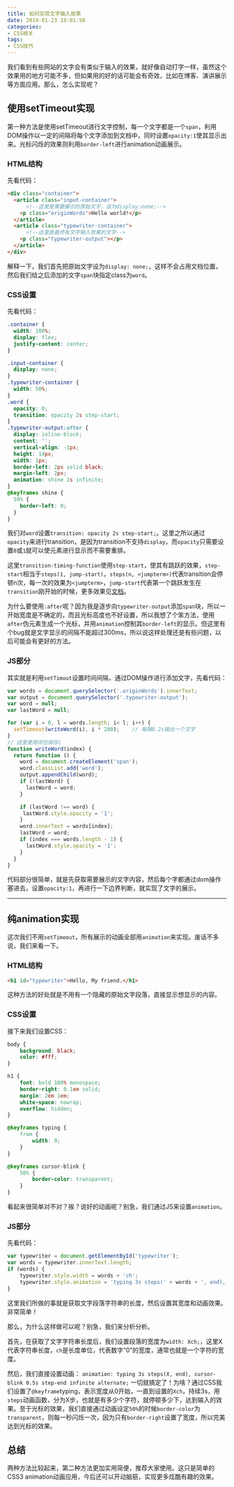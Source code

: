 ```yaml
---
title: 如何实现文字输入效果
date: 2019-01-23 19:01:58
categories:
- CSS相关
tags:
- CSS技巧
---
```


我们看到有些网站的文字会有类似于输入的效果，就好像自动打字一样，虽然这个效果用的地方可能不多，但如果用的好的话可能会有奇效，比如在博客、演讲展示等方面应用。那么，怎么实现呢？

<!--more-->

## 使用setTimeout实现

第一种方法是使用setTimeout进行文字控制，每一个文字都是一个`span`，利用DOM操作以一定的间隔将每个文字添加到文档中，同时设置`opacity:1`使其显示出来。光标闪烁的效果则利用`border-left`进行animation动画展示。

### HTML结构

先看代码：

```html
<div class="container">
  <article class="input-container">
      <!--这里是需要展示的原始文字，设为display:none;-->
    <p class="originWords">Hello world!</p>
  </article>
  <article class="typewriter-container">
      <!--这里是最终有文字输入效果的文字-->
    <p class="typewriter-output"></p>
  </article>
</div>
```

解释一下，我们首先把原始文字设为`display: none;`，这样不会占用文档位置，然后我们给之后添加的文字`span`块指定class为`word`。

### CSS设置

先看代码：

```css
.container {
  width: 100%;
  display: flex;
  justify-content: center;
}

.input-container {
  display: none;
}
.typewriter-container {
  width: 50%;
}
.word {
  opacity: 0;
  transition: opacity 2s step-start;
}
.typewriter-output:after {
  display: inline-block;
  content: '';
  vertical-align: -1px;
  height: 14px;
  width: 1px;
  border-left: 2px solid black;
  margin-left: 2px;
  animation: shine 1s infinite;
}
@keyframes shine {
  50% {
    border-left: 0;
  }
}
```

我们对`word`设置`transition: opacity 2s step-start;`。这里之所以通过`opacity`来进行transition，是因为transition不支持`display`，而`opacity`只需要设置`0`或`1`就可以使元素进行显示而不需要重排。

这里`transition-timing-function`使用`step-start`，使其有跳跃的效果，`step-start`相当于`steps(1, jump-start)`，`steps(n, <jumpterm>)`代表transition会停顿n次，每一次的效果为`<jumpterm>`，`jump-start`代表第一个跳跃发生在`transition`刚开始的时候，更多效果见[文档](https://developer.mozilla.org/en-US/docs/Web/CSS/transition-timing-function)。

为什么要使用`:after`呢？因为我是逐步向`typewriter-output`添加`span`块，所以一开始宽度是不确定的，而且光标高度也不好设置，所以我想了个笨方法，使用`after`伪元素生成一个光标，并用`animation`控制其`border-left`的显示。但这里有个bug就是文字显示的间隔不能超过300ms，所以说这样处理还是有些问题，以后可能会有更好的方法。

### JS部分

其实就是利用`setTimout`设置时间间隔，通过DOM操作进行添加文字，先看代码：

```javascript
var words = document.querySelector('.originWords').innerText;
var output = document.querySelector('.typewriter-output');
var word = null;
var lastWord = null;

for (var i = 0, l = words.length; i< l; i++) {
  setTimeout(writeWord(i), i * 200);	// 每隔0.2s输出一个文字
}
// 这里使用闭包保存i
function writeWord(index) {
  return function () {
    word = document.createElement('span');
    word.classList.add('word');
    output.appendChild(word);
    if (!lastWord) {
      lastWord = word;
    }

    if (lastWord !== word) {
     lastWord.style.opacity = '1'; 
    }
    word.innerText = words[index];
    lastWord = word;
    if (index === words.length - 1) {
      lastWord.style.opacity = '1';
    }
  }
}
```

代码部分很简单，就是先获取需要展示的文字内容，然后每个字都通过dom操作塞进去，设置`opacity:1`，再进行一下边界判断，就实现了文字的展示。

---

## 纯animation实现

这次我们不用`setTimeout`，所有展示的动画全部用`animation`来实现。废话不多说，我们来看一下。

### HTML结构

```html
<h1 id="typewriter">Hello, My friend.</h1>
```

这种方法的好处就是不用有一个隐藏的原始文字段落，直接显示想显示的内容。

### CSS设置

接下来我们设置CSS：

```css
body {
    background: black;
    color: #fff;
}

h1 {
    font: bold 100% monospace;
    border-right: 0.1em solid;
    margin: 2em 1em;
    white-space: nowrap;
    overflow: hidden;
}

@keyframes typing {
    from {
        width: 0;
    }
}

@keyframes cursor-blink {
    50% {
        border-color: transparent;
    }
}
```

看起来很简单对不对？挨？说好的动画呢？别急，我们通过JS来设置`animation`。

### JS部分

先看代码：

```javascript
var typewriter = document.getElementById('typewriter');
var words = typewriter.innerText.length;
if (words) {
    typewriter.style.width = words + 'ch';
    typewriter.style.animation = 'typing 3s steps(' + words + ', end), cursor-blink 0.5s step-end infinite alternate';
}
```

这里我们所做的事就是获取文字段落字符串的长度，然后设置其宽度和动画效果。非常简单！

那么，为什么这样做可以呢？别急，我们来分析分析。

首先，在获取了文字字符串长度后，我们设置段落的宽度为`width: Xch;`，这里X代表字符串长度，`ch`是长度单位，代表数字“0”的宽度，通常也就是一个字符的宽度。

然后，我们直接设置动画：
`animation: typing 3s steps(X, end), cursor-blink 0.5s step-end infinite alternate;`
一切就搞定了！为啥？通过CSS我们设置了`@keyframe`typing，表示宽度从0开始，一直到设置的`Xch`，持续3s，用`steps`动画函数，分为X步，也就是有多少个字符，就停顿多少下，达到输入的效果。至于光标的效果，我们直接通过动画设定`50%`的时候`border-color`为`transparent`，则每一秒闪烁一次，因为只有`border-right`设置了宽度，所以完美达到光标的效果。

## 总结

两种方法比较起来，第二种方法更加实用简便，推荐大家使用。这只是简单的CSS3 animation动画应用，今后还可以开动脑筋，实现更多炫酷有趣的效果。